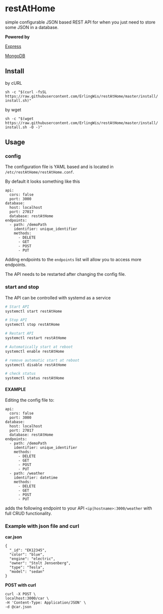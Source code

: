 # restAtHome

simple configurable JSON based REST API for when you just need to store some JSON in a database.

**Powered by**

[Express](https://expressjs.com/)

[MongoDB](https://www.mongodb.com/)

## Install

by cURL

`sh -c "$(curl -fsSL https://raw.githubusercontent.com/ErlingWis/restAtHome/master/install/install.sh)"`


by wget

`sh -c "$(wget https://raw.githubusercontent.com/ErlingWis/restAtHome/master/install/install.sh -O -)"`

## Usage
### config
The configuration file is YAML based and is located in `/etc/restAtHome/restAtHome.conf`. 

By default it looks something like this

```
api:
  cors: false
  port: 3000
database:
  host: localhost
  port: 27017
  database: restAtHome
endpoints:
  - path: /demoPath
    identifier: unique_identifier
    methods:
      - DELETE
      - GET
      - POST
      - PUT
```
Adding endpoints to the `endpoints` list will allow you to access more endpoints.

The API needs to be restarted after changing the config file.

### start and stop

The API can be controlled with systemd as a service
```BASH
# Start API 
systemctl start restAtHome 

# Stop API
systemctl stop restAtHome

# Restart API
systemctl restart restAtHome

# Automatically start at reboot
systemctl enable restAtHome

# remove automatic start at reboot
systemctl disable restAtHome

# check status
systemctl status restAtHome
```
#### EXAMPLE
Editing the config file to:
```
api:
  cors: false
  port: 3000
database:
  host: localhost
  port: 27017
  database: restAtHome
endpoints:
  - path: /demoPath
    identifier: unique_identifier
    methods:
      - DELETE
      - GET
      - POST
      - PUT
  - path: /weather
    identifier: datetime
    methods:
      - DELETE
      - GET
      - POST
      - PUT
```


adds the following endpoint to your API `<ip|hostname>:3000/weather` with full CRUD functionality.

### Example with json file and curl
**car.json**
```
{ 
  "_id": "EK12345",
  "color": "blue",
  "engine": "electric",
  "owner": "Stolt Jensenberg",
  "type": "Tesla",
  "model": "sedan"
}
```
**POST with curl**
```
curl -X POST \
localhost:3000/car \
-H 'Content-Type: Application/JSON' \
-d @car.json
```
